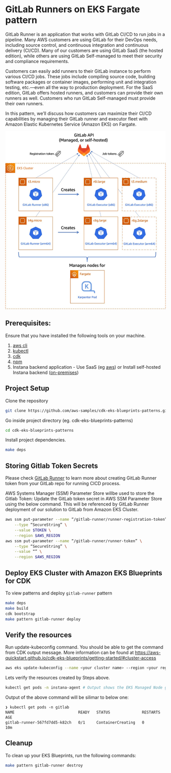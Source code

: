 # GitLab Runners on EKS Fargate pattern
GitLab Runner is an application that works with GitLab CI/CD to run jobs in a pipeline. Many AWS customers are using GitLab for their DevOps needs, including source control, and continuous integration and continuous delivery (CI/CD). Many of our customers are using GitLab SaaS (the hosted edition), while others are using GitLab Self-managed to meet their security and compliance requirements.

Customers can easily add runners to their GitLab instance to perform various CI/CD jobs. These jobs include compiling source code, building software packages or container images, performing unit and integration testing, etc.—even all the way to production deployment. For the SaaS edition, GitLab offers hosted runners, and customers can provide their own runners as well. Customers who run GitLab Self-managed must provide their own runners.

In this pattern, we’ll discuss how customers can maximize their CI/CD capabilities by managing their GitLab runner and executor fleet with Amazon Elastic Kubernetes Service (Amazon EKS) on Fargate.

![Architecture](./images/gitlab.png)

## Prerequisites:

Ensure that you have installed the following tools on your machine.

1. [aws cli](https://docs.aws.amazon.com/cli/latest/userguide/install-cliv2.html)
2. [kubectl](https://Kubernetes.io/docs/tasks/tools/)
3. [cdk](https://docs.aws.amazon.com/cdk/v2/guide/getting_started.html#getting_started_install)
4. [npm](https://docs.npmjs.com/cli/v8/commands/npm-install)
5. Instana backend application - Use SaaS (eg [aws](https://aws.amazon.com/marketplace/pp/prodview-hnqy5e3t3fzda?sr=0-1&ref_=beagle&applicationId=AWSMPContessa)) or Install self-hosted Instana backend ([on-premises](https://www.ibm.com/docs/en/instana-observability/current?topic=installing-configuring-self-hosted-instana-backend-premises))

## Project Setup
Clone the repository

```sh
git clone https://github.com/aws-samples/cdk-eks-blueprints-patterns.git
```

Go inside project directory (eg. cdk-eks-blueprints-patterns)

```sh
cd cdk-eks-blueprints-patterns
```

Install project dependencies.

```sh
make deps
```

## Storing Gitlab Token Secrets 

Please check [GitLab Runner](https://docs.gitlab.com/runner/register/) to learn more about creating GitLab Runner token from your GitLab repo for running CICD process.

AWS Systems Manager (SSM) Parameter Store willbe used to store the Gitlab Token: Update the GitLab token secret in AWS SSM Parameter Store using the below command. This will be referenced by GitLab Runner deployment of our solution to GitLab from Amazon EKS Cluster.

```bash
aws ssm put-parameter --name “/gitlab-runner/runner-registration-token” \
    --type “SecureString” \
    --value $TOKEN \
    --region $AWS_REGION
aws ssm put-parameter --name “/gitlab-runner/runner-token” \
    --type “SecureString” \
    --value “” \
    --region $AWS_REGION
```


## Deploy EKS Cluster with Amazon EKS Blueprints for CDK

To view patterns and deploy ```gitlab-runner``` pattern

```sh
make deps
make build
cdk bootstrap
make pattern gitlab-runner deploy
```


## Verify the resources

Run update-kubeconfig command. You should be able to get the command from CDK output message. More information can be found at https://aws-quickstart.github.io/cdk-eks-blueprints/getting-started/#cluster-access
```sh
aws eks update-kubeconfig --name <your cluster name> --region <your region> --role-arn arn:aws:iam::xxxxxxxxx:role/eks-blue1-eksblue1AccessRole32C5DF05-1NBFCH8INI08A
```

Lets verify the resources created by Steps above.
```sh
kubectl get pods -n instana-agent # Output shows the EKS Managed Node group nodes under instana-agent namespace
```
Output of the above command will be silimar to below one:

```output
❯ kubectl get pods -n gitlab
NAME                            READY   STATUS              RESTARTS   AGE
gitlab-runner-567fd7dd5-k82ch   0/1     ContainerCreating   0          10m
```

## Cleanup

To clean up your EKS Blueprints, run the following commands:

```sh
make pattern gitlab-runner destroy 

```